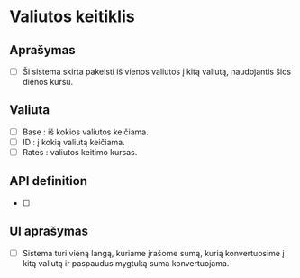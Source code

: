 # Valiutos keitiklis

## Aprašymas
- [ ] Ši sistema skirta pakeisti iš vienos valiutos į kitą valiutą, naudojantis šios dienos kursu.

## Valiuta
- [ ] Base : iš kokios valiutos keičiama.
- [ ] ID : į kokią valiutą keičiama.
- [ ] Rates : valiutos keitimo kursas.

## API definition
- [ ] 
## UI aprašymas
- [ ] Sistema turi vieną langą, kuriame įrašome sumą, kurią konvertuosime į kitą valiutą ir paspaudus mygtuką suma konvertuojama.
